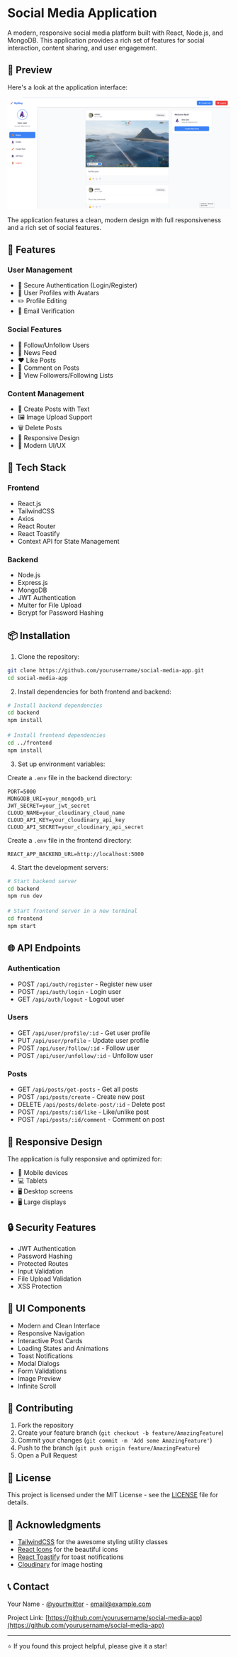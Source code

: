 # Social Media Application

A modern, responsive social media platform built with React, Node.js, and MongoDB. This application provides a rich set of features for social interaction, content sharing, and user engagement.

## 📸 Preview

Here's a look at the application interface:

![Social Media App Screenshot](./frontend/src/assets/arena%20screenshot.png)

The application features a clean, modern design with full responsiveness and a rich set of social features.

## 🌟 Features

### User Management
- 🔐 Secure Authentication (Login/Register)
- 👤 User Profiles with Avatars
- ✏️ Profile Editing
- 📧 Email Verification

### Social Features
- 👥 Follow/Unfollow Users
- 📱 News Feed
- ❤️ Like Posts
- 💬 Comment on Posts
- 👥 View Followers/Following Lists

### Content Management
- 📝 Create Posts with Text
- 🖼️ Image Upload Support
- 🗑️ Delete Posts
- 📱 Responsive Design
- 🎨 Modern UI/UX

## 🚀 Tech Stack

### Frontend
- React.js
- TailwindCSS
- Axios
- React Router
- React Toastify
- Context API for State Management

### Backend
- Node.js
- Express.js
- MongoDB
- JWT Authentication
- Multer for File Upload
- Bcrypt for Password Hashing

## 📦 Installation

1. Clone the repository:
```bash
git clone https://github.com/yourusername/social-media-app.git
cd social-media-app
```

2. Install dependencies for both frontend and backend:
```bash
# Install backend dependencies
cd backend
npm install

# Install frontend dependencies
cd ../frontend
npm install
```

3. Set up environment variables:

Create a `.env` file in the backend directory:
```env
PORT=5000
MONGODB_URI=your_mongodb_uri
JWT_SECRET=your_jwt_secret
CLOUD_NAME=your_cloudinary_cloud_name
CLOUD_API_KEY=your_cloudinary_api_key
CLOUD_API_SECRET=your_cloudinary_api_secret
```

Create a `.env` file in the frontend directory:
```env
REACT_APP_BACKEND_URL=http://localhost:5000
```

4. Start the development servers:

```bash
# Start backend server
cd backend
npm run dev

# Start frontend server in a new terminal
cd frontend
npm start
```

## 🌐 API Endpoints

### Authentication
- POST `/api/auth/register` - Register new user
- POST `/api/auth/login` - Login user
- GET `/api/auth/logout` - Logout user

### Users
- GET `/api/user/profile/:id` - Get user profile
- PUT `/api/user/profile` - Update user profile
- POST `/api/user/follow/:id` - Follow user
- POST `/api/user/unfollow/:id` - Unfollow user

### Posts
- GET `/api/posts/get-posts` - Get all posts
- POST `/api/posts/create` - Create new post
- DELETE `/api/posts/delete-post/:id` - Delete post
- POST `/api/posts/:id/like` - Like/unlike post
- POST `/api/posts/:id/comment` - Comment on post

## 📱 Responsive Design

The application is fully responsive and optimized for:
- 📱 Mobile devices
- 💻 Tablets
- 🖥️ Desktop screens
- 🖥️ Large displays

## 🔒 Security Features

- JWT Authentication
- Password Hashing
- Protected Routes
- Input Validation
- File Upload Validation
- XSS Protection

## 🎨 UI Components

- Modern and Clean Interface
- Responsive Navigation
- Interactive Post Cards
- Loading States and Animations
- Toast Notifications
- Modal Dialogs
- Form Validations
- Image Preview
- Infinite Scroll

## 🤝 Contributing

1. Fork the repository
2. Create your feature branch (`git checkout -b feature/AmazingFeature`)
3. Commit your changes (`git commit -m 'Add some AmazingFeature'`)
4. Push to the branch (`git push origin feature/AmazingFeature`)
5. Open a Pull Request

## 📄 License

This project is licensed under the MIT License - see the [LICENSE](LICENSE) file for details.

## 👏 Acknowledgments

- [TailwindCSS](https://tailwindcss.com/) for the awesome styling utility classes
- [React Icons](https://react-icons.github.io/react-icons/) for the beautiful icons
- [React Toastify](https://fkhadra.github.io/react-toastify/) for toast notifications
- [Cloudinary](https://cloudinary.com/) for image hosting

## 📞 Contact

Your Name - [@yourtwitter](https://twitter.com/yourtwitter) - email@example.com

Project Link: [https://github.com/yourusername/social-media-app](https://github.com/yourusername/social-media-app)

---

⭐️ If you found this project helpful, please give it a star! 